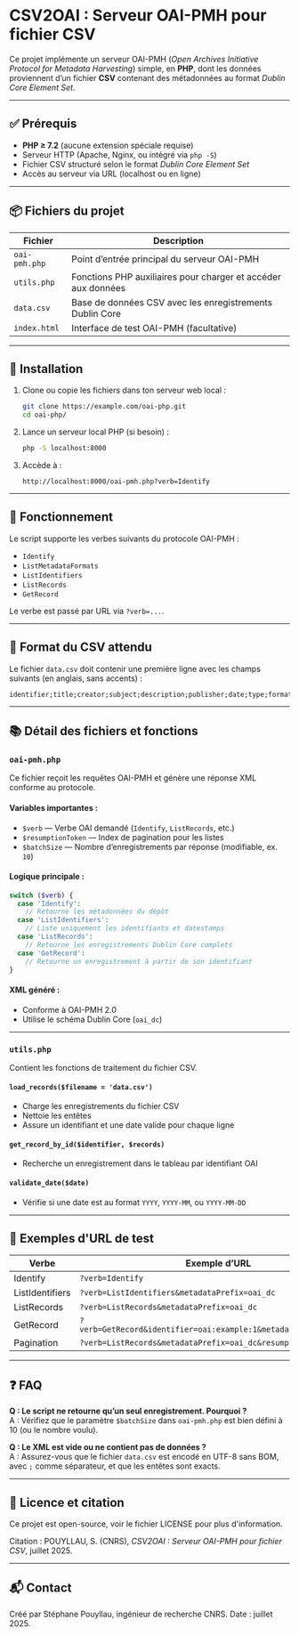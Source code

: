 # CSV2OAI : Serveur OAI-PMH pour fichier CSV

Ce projet implémente un serveur OAI-PMH (_Open Archives Initiative Protocol for Metadata Harvesting_) simple, en **PHP**, dont les données proviennent d’un fichier **CSV** contenant des métadonnées au format _Dublin Core Element Set_.

---

## ✅ Prérequis

- **PHP ≥ 7.2** (aucune extension spéciale requise)
- Serveur HTTP (Apache, Nginx, ou intégré via `php -S`)
- Fichier CSV structuré selon le format _Dublin Core Element Set_
- Accès au serveur via URL (localhost ou en ligne)

---

## 📦 Fichiers du projet

| Fichier          | Description |
|------------------|-------------|
| `oai-pmh.php`    | Point d’entrée principal du serveur OAI-PMH |
| `utils.php`      | Fonctions PHP auxiliaires pour charger et accéder aux données |
| `data.csv`       | Base de données CSV avec les enregistrements Dublin Core |
| `index.html`     | Interface de test OAI-PMH (facultative) |

---

## 📁 Installation

1. Clone ou copie les fichiers dans ton serveur web local :

   ```bash
   git clone https://example.com/oai-php.git
   cd oai-php/
   ```

2. Lance un serveur local PHP (si besoin) :

   ```bash
   php -S localhost:8000
   ```

3. Accède à :

   ```
   http://localhost:8000/oai-pmh.php?verb=Identify
   ```

---

## 🧩 Fonctionnement

Le script supporte les verbes suivants du protocole OAI-PMH :

- `Identify`
- `ListMetadataFormats`
- `ListIdentifiers`
- `ListRecords`
- `GetRecord`

Le verbe est passé par URL via `?verb=...`.

---

## 📌 Format du CSV attendu

Le fichier `data.csv` doit contenir une première ligne avec les champs suivants (en anglais, sans accents) :

```
identifier;title;creator;subject;description;publisher;date;type;format;language;coverage;rights
```

---

## 📚 Détail des fichiers et fonctions

### `oai-pmh.php`

Ce fichier reçoit les requêtes OAI-PMH et génère une réponse XML conforme au protocole.

#### Variables importantes :

- `$verb` — Verbe OAI demandé (`Identify`, `ListRecords`, etc.)
- `$resumptionToken` — Index de pagination pour les listes
- `$batchSize` — Nombre d’enregistrements par réponse (modifiable, ex. `10`)

#### Logique principale :

```php
switch ($verb) {
  case 'Identify':
    // Retourne les métadonnées du dépôt
  case 'ListIdentifiers':
    // Liste uniquement les identifiants et datestamps
  case 'ListRecords':
    // Retourne les enregistrements Dublin Core complets
  case 'GetRecord':
    // Retourne un enregistrement à partir de son identifiant
}
```

#### XML généré :

- Conforme à OAI-PMH 2.0
- Utilise le schéma Dublin Core (`oai_dc`)

---

### `utils.php`

Contient les fonctions de traitement du fichier CSV.

#### `load_records($filename = 'data.csv')`

- Charge les enregistrements du fichier CSV
- Nettoie les entêtes
- Assure un identifiant et une date valide pour chaque ligne

#### `get_record_by_id($identifier, $records)`

- Recherche un enregistrement dans le tableau par identifiant OAI

#### `validate_date($date)`

- Vérifie si une date est au format `YYYY`, `YYYY-MM`, ou `YYYY-MM-DD`

---

## 🧪 Exemples d'URL de test

| Verbe            | Exemple d’URL |
|------------------|-----------------------------|
| Identify         | `?verb=Identify` |
| ListIdentifiers  | `?verb=ListIdentifiers&metadataPrefix=oai_dc` |
| ListRecords      | `?verb=ListRecords&metadataPrefix=oai_dc` |
| GetRecord        | `?verb=GetRecord&identifier=oai:example:1&metadataPrefix=oai_dc` |
| Pagination       | `?verb=ListRecords&metadataPrefix=oai_dc&resumptionToken=10` |

---

## ❓ FAQ

**Q : Le script ne retourne qu’un seul enregistrement. Pourquoi ?**  
A : Vérifiez que le paramètre `$batchSize` dans `oai-pmh.php` est bien défini à 10 (ou le nombre voulu).

**Q : Le XML est vide ou ne contient pas de données ?**  
A : Assurez-vous que le fichier `data.csv` est encodé en UTF-8 sans BOM, avec `;` comme séparateur, et que les entêtes sont exacts.

---

## 📃 Licence et citation

Ce projet est open-source, voir le fichier LICENSE pour plus d'information.

Citation : POUYLLAU, S. (CNRS), _CSV2OAI : Serveur OAI-PMH pour fichier CSV_, juillet 2025.

---

## 📬 Contact

Créé par Stéphane Pouyllau, ingénieur de recherche CNRS. 
Date : juillet 2025.